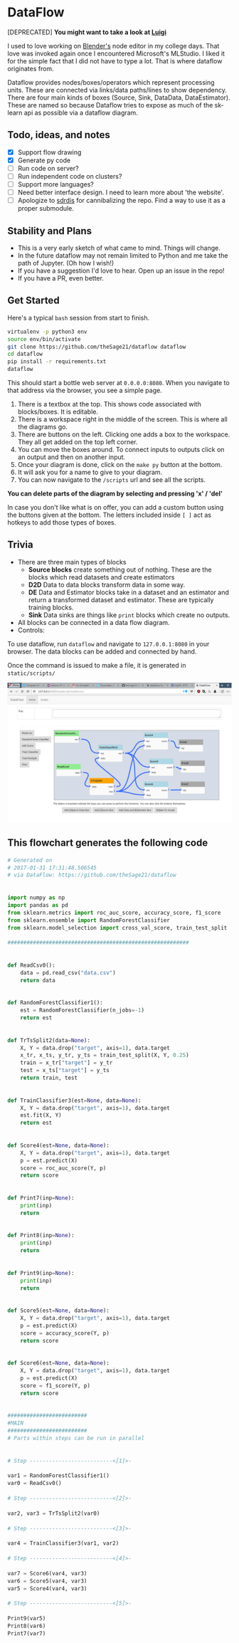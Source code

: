 DataFlow
========

[DEPRECATED] **You might want to take a look at [Luigi](https://github.com/spotify/luigi)**

I used to love working on [Blender's](https://www.blender.org) node editor in
my college days. That love was invoked again once I encountered Microsoft's
MLStudio. I liked it for the simple fact that I did not have to type a lot.
That is where dataflow originates from.

Dataflow provides nodes/boxes/operators which represent processing units. These
are connected via links/data paths/lines to show dependency. There are four
main kinds of boxes (Source, Sink, DataData, DataEstimator). These are named so
because Dataflow tries to expose as much of the sk-learn api as possible via a
dataflow diagram.


Todo, ideas, and notes
-------

- [x] Support flow drawing
- [x] Generate py code
- [ ] Run code on server?
- [ ] Run independent code on clusters?
- [ ] Support more languages?
- [ ] Need better interface design. I need to learn more about 'the website'.
- [ ] Apologize to [sdrdis](https://github.com/sdrdis/jquery.flowchart) for cannibalizing the repo. Find a way to use it as a proper submodule.

Stability and Plans
---------

- This is a very early sketch of what came to mind. Things will change.
- In the future dataflow may not remain limited to Python and me take the path of Jupyter. (Oh how I wish!)
- If you have a suggestion I'd love to hear. Open up an issue in the repo!
- If you have a PR, even better.


Get Started
-----------

Here's a typical `bash` session from start to finish.

```bash
virtualenv -p python3 env
source env/bin/activate
git clone https://github.com/theSage21/dataflow dataflow
cd dataflow
pip install -r requirements.txt
dataflow
```


This should start a bottle web server at `0.0.0.0:8080`. When you navigate to that address via the browser, you see a simple page.

1. There is a textbox at the top. This shows code associated with blocks/boxes. It is editable.
2. There is a workspace right in the middle of the screen. This is where all the diagrams go.
3. There are buttons on the left. Clicking one adds a box to the workspace. They all get added on the top left corner.
4. You can move the boxes around. To connect inputs to outputs click on an output and then on another input.
5. Once your diagram is done, click on the `make py` button at the bottom.
6. It will ask you for a name to give to your diagram.
7. You can now navigate to the `/scripts` url and see all the scripts.

**You can delete parts of the diagram by selecting and pressing 'x' / 'del'**

In case you don't like what is on offer, you can add a custom button using the
buttons given at the bottom. The letters included inside `[ ]` act as hotkeys
to add those types of boxes.


Trivia
-------------

- There are three main types of blocks
    - **Source blocks** create something out of nothing. These are the blocks which read datasets and create estimators
    - **D2D** Data to data blocks transform data in some way.
    - **DE** Data and Estimator blocks take in a dataset and an estimator and return a transformed dataset and estimator. These are typically training blocks.
    - **Sink** Data sinks are things like `print` blocks which create no outputs.
- All blocks can be connected in a data flow diagram. 
- Controls:


To use dataflow, run `dataflow` and navigate to `127.0.0.1:8080` in your browser. The data blocks can be added and connected by hand.

Once the command is issued to make a file, it is generated in `static/scripts/`

![Main page screenshot](screenshots/main.png)

## This flowchart generates the following code

```python
# Generated on
# 2017-01-31 17:31:48.506545
# via DataFlow: https://github.com/theSage21/dataflow


import numpy as np
import pandas as pd
from sklearn.metrics import roc_auc_score, accuracy_score, f1_score
from sklearn.ensemble import RandomForestClassifier
from sklearn.model_selection import cross_val_score, train_test_split

#########################################################


def ReadCsv0():
    data = pd.read_csv("data.csv")
    return data
    

def RandomForestClassifier1():
    est = RandomForestClassifier(n_jobs=-1)
    return est
    

def TrTsSplit2(data=None):
    X, Y = data.drop("target", axis=1), data.target
    x_tr, x_ts, y_tr, y_ts = train_test_split(X, Y, 0.25)
    train = x_tr["target"] = y_tr
    test = x_ts["target"] = y_ts
    return train, test
    

def TrainClassifier3(est=None, data=None):
    X, Y = data.drop("target", axis=1), data.target
    est.fit(X, Y)
    return est
    

def Score4(est=None, data=None):
    X, Y = data.drop("target", axis=1), data.target
    p = est.predict(X)
    score = roc_auc_score(Y, p)
    return score
    

def Print7(inp=None):
    print(inp)
    return 
    

def Print8(inp=None):
    print(inp)
    return 
    

def Print9(inp=None):
    print(inp)
    return 
    

def Score5(est=None, data=None):
    X, Y = data.drop("target", axis=1), data.target
    p = est.predict(X)
    score = accuracy_score(Y, p)
    return score
    

def Score6(est=None, data=None):
    X, Y = data.drop("target", axis=1), data.target
    p = est.predict(X)
    score = f1_score(Y, p)
    return score
    

#########################
#MAIN
#########################
# Parts within steps can be run in parallel


# Step --------------------------<[1]>-

var1 = RandomForestClassifier1()
var0 = ReadCsv0()

# Step --------------------------<[2]>-

var2, var3 = TrTsSplit2(var0)

# Step --------------------------<[3]>-

var4 = TrainClassifier3(var1, var2)

# Step --------------------------<[4]>-

var7 = Score6(var4, var3)
var6 = Score5(var4, var3)
var5 = Score4(var4, var3)

# Step --------------------------<[5]>-

Print9(var5)
Print8(var6)
Print7(var7)
```
